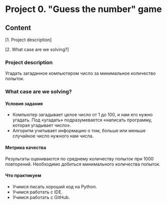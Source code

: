 # Project 0. "Guess the number" game
## Content
[1. Project description]

[2. What case are we solving?]

### Project description
Угадать загаданное компьютером число за минимальное количество попыток.

### What case are we solving?
#### Условия задания

* Компьютер загадывает целое число от 1 до 100, и нам его нужно угадать. Под «угадать» подразумевается «написать программу, которая угадывает число».
* Алгоритм учитывает информацию о том, больше или меньше случайное число нужного нам числа.

#### Метрика качества
Результаты оцениваются по среднему количеству попыток при 1000 повторений. Необходимо добиться минимального количества попыток.

#### Что практикуем

* Учимся писать хороший код на Python.
* Учимся работать с IDE.
* Учимся работать с GitHub.
